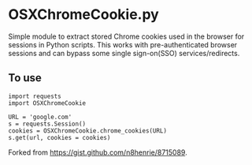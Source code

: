 # OSXChromeCookie.py

Simple module to extract stored Chrome cookies used in the browser for sessions in Python scripts. This works with pre-authenticated browser sessions and can bypass some single sign-on(SSO) services/redirects. 

## To use

```
import requests
import OSXChromeCookie

URL = 'google.com'
s = requests.Session()
cookies = OSXChromeCookie.chrome_cookies(URL)
s.get(url, cookies = cookies)
```

Forked from https://gist.github.com/n8henrie/8715089.
